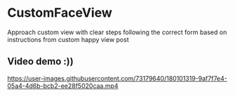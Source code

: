 # CustomFaceView
Approach custom view with clear steps following the correct form based on instructions from custom happy view post

## Video demo :))



https://user-images.githubusercontent.com/73179640/180101319-9af7f7e4-05a4-4d6b-bcb2-ee28f5020caa.mp4


